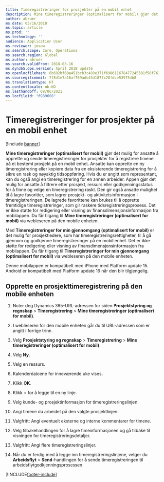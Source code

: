 ```yaml
---
title: Timeregistreringer for prosjekter på en mobil enhet
description: Mine timeregistreringer (optimalisert for mobil) gjør det mulig for ansatte å opprette og sende timeregistreringer for prosjekter for å registrere timene på et bestemt prosjekt på en mobil enhet.
author: abruer
ms.date: 03/16/2018
ms.topic: article
ms.prod: ''
ms.technology: ''
audience: Application User
ms.reviewer: josaw
ms.search.scope: Core, Operations
ms.search.region: Global
ms.author: abruer
ms.search.validFrom: 2018-03-16
ms.dyn365.ops.version: April 2018 update
ms.openlocfilehash: 6b602bf60a451bcb3c489e371f698611678477245581f58f76145a4b846c7b8a
ms.sourcegitcommit: 7f8d1e7a16af769adb43d1877c28fdce53975db8
ms.translationtype: HT
ms.contentlocale: nb-NO
ms.lasthandoff: 08/06/2021
ms.locfileid: "6989608"
---
```

# <a name="project-timesheets-on-a-mobile-device"></a>Timeregistreringer for prosjekter på en mobil enhet

[!include [banner](../includes/banner.md)]

**Mine timeregistreringer (optimalisert for mobil)** gjør det mulig for ansatte å opprette og sende timeregistreringer for prosjekter for å registrere timene på et bestemt prosjekt på en mobil enhet. Ansatte kan opprette en ny timeregistrering eller kopiere data fra en eksisterende timeregistrering for å sikre en rask og nøyaktig tidsoppføring. Hvis du er angitt som representant, kan du også angi en timeregistrering for en annen arbeider. Appen gjør det mulig for ansatte å filtrere etter prosjekt, ressurs eller godkjenningsstatus for å finne og velge en timeregistrering raskt. Den gir også ansatte mulighet til å lagre favoritter, som lagrer prosjekt- og aktivitetsinformasjon i timeregistreringen. De lagrede favorittene kan brukes til å opprette fremtidige timeregistreringer, som gir raskere tidsregistreringsprosess. Det er ikke støtte for redigering eller visning av finansdimensjonsinformasjon fra mobilappen. Du får tilgang til **Mine timeregistreringer (optimalisert for mobil)** via webleseren på den mobile enheten.

Med **Timeregistreringer for min gjennomgang (optimalisert for mobil)** er det mulig for prosjektledere, som har timeregistreringsrettigheter, til å gå gjennom og godkjenne timeregistreringer på en mobil enhet. Det er ikke støtte for redigering eller visning av finansdimensjonsinformasjon fra mobilappen. Du får tilgang til **Timeregistreringer for min gjennomgang (optimalisert for mobil)** via webleseren på den mobile enheten.

Denne mobilappen er kompatibelt med iPhone med Platform update 15.
Android er kompatibelt med Platform update 16 når den blir tilgjengelig.

## <a name="create-a-project-timesheet-on-your-mobile-device"></a>Opprette en prosjekttimeregistrering på den mobile enheten

1.  Noter deg Dynamics 365-URL-adressen for siden **Prosjektstyring og regnskap** \> **Timeregistrering** \> **Mine timeregistreringer (optimalisert for mobil)**.

2.  I webleseren for den mobile enheten går du til URL-adressen som er angitt i forrige trinn.
 
3.  Velg **Prosjektstyring og regnskap** \> **Timeregistrering** \> **Mine timeregistreringer (optimalisert for mobil)**.

4.  Velg **Ny**.

5.  Velg en ressurs.

6.  Kalenderdatoene for inneværende uke vises.

7.  Klikk **OK**.

8.  Klikk **+** for å legge til en ny linje.

9.  Velg kunde- og prosjektinformasjon for timeregistreringslinjen.

10. Angi timene du arbeidet på den valgte prosjektlinjen.

11. Valgfritt: Angi eventuelt eksterne og interne kommentarer for timene.

12. Velg tilbakehandlingen for å lagre timeinformasjonen og gå tilbake til visningen for timeregistreringsdetaljer.

13. Valgfritt: Angi flere timeregistreringslinjer.

14. Når du er ferdig med å legge inn timeregistreringslinjene, velger du **Arbeidsflyt** \> **Send**-handlingen for å sende timeregistreringen til arbeidsflytgodkjenningsprosessen.


[!INCLUDE[footer-include](../includes/footer-banner.md)]